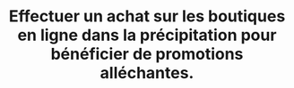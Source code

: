 ---
categories: category-b2NrlcXR_BqRhZ9FigQAW
definitions:
- Réputation d’un site web
goodPractices:
- good-practice-Man2ad3UvXNORDVodm96j
risks:
- Se retrouver sur un site non officiel et lui transmettre ses coordonnées bancaires
- dont il va en faire un usage frauduleux.
title: Effectuer un achat sur les boutiques en ligne dans la précipitation pour bénéficier
  de promotions alléchantes.
uuid: vulnerability--JLoK3KV2wg3D5iRvyeqr
visibleInCms: true
---